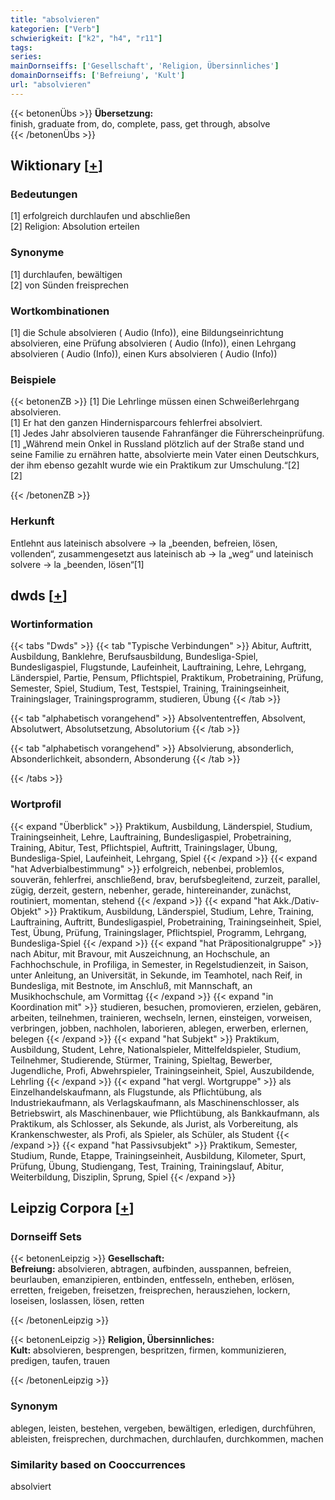 ```yaml
---
title: "absolvieren"
kategorien: ["Verb"]
schwierigkeit: ["k2", "h4", "r11"]
tags:
series:
mainDornseiffs: ['Gesellschaft', 'Religion, Übersinnliches']
domainDornseiffs: ['Befreiung', 'Kult']
url: "absolvieren"
---
```


{{< betonenÜbs >}}
**Übersetzung:**  
finish, graduate from, do, complete, pass, get through, absolve  
{{< /betonenÜbs >}}

## Wiktionary [[+](https://de.wiktionary.org/wiki/absolvieren)]

### Bedeutungen
[1] erfolgreich durchlaufen und abschließen  
[2] Religion: Absolution erteilen  

### Synonyme
[1] durchlaufen, bewältigen  
[2] von Sünden freisprechen  

### Wortkombinationen
[1] die Schule absolvieren ( Audio (Info)), eine Bildungseinrichtung absolvieren, eine Prüfung absolvieren ( Audio (Info)), einen Lehrgang absolvieren ( Audio (Info)), einen Kurs absolvieren ( Audio (Info))  

### Beispiele
{{< betonenZB >}}
[1] Die Lehrlinge müssen einen Schweißerlehrgang absolvieren.  
[1] Er hat den ganzen Hindernisparcours fehlerfrei absolviert.  
[1] Jedes Jahr absolvieren tausende Fahranfänger die Führerscheinprüfung.  
[1] „Während mein Onkel in Russland plötzlich auf der Straße stand und seine Familie zu ernähren hatte, absolvierte mein Vater einen Deutschkurs, der ihm ebenso gezahlt wurde wie ein Praktikum zur Umschulung.“[2]  
[2]  

{{< /betonenZB >}}
### Herkunft
Entlehnt aus lateinisch absolvere → la „beenden, befreien, lösen, vollenden“, zusammengesetzt aus lateinisch ab → la „weg“ und lateinisch solvere → la „beenden, lösen“[1]  



## dwds [[+](https://www.dwds.de/wb/absolvieren)]

### Wortinformation
{{< tabs "Dwds" >}}
{{< tab "Typische Verbindungen" >}}
Abitur, Auftritt, Ausbildung, Banklehre, Berufsausbildung, Bundesliga-Spiel, Bundesligaspiel, Flugstunde, Laufeinheit, Lauftraining, Lehre, Lehrgang, Länderspiel, Partie, Pensum, Pflichtspiel, Praktikum, Probetraining, Prüfung, Semester, Spiel, Studium, Test, Testspiel, Training, Trainingseinheit, Trainingslager, Trainingsprogramm, studieren, Übung
{{< /tab >}}

{{< tab "alphabetisch vorangehend" >}}
Absolvententreffen, Absolvent, Absolutwert, Absolutsetzung, Absolutorium
{{< /tab >}}

{{< tab "alphabetisch vorangehend" >}}
Absolvierung, absonderlich, Absonderlichkeit, absondern, Absonderung
{{< /tab >}}

{{< /tabs >}}

### Wortprofil
{{< expand "Überblick" >}} Praktikum, Ausbildung, Länderspiel, Studium, Trainingseinheit, Lehre, Lauftraining, Bundesligaspiel, Probetraining, Training, Abitur, Test, Pflichtspiel, Auftritt, Trainingslager, Übung, Bundesliga-Spiel, Laufeinheit, Lehrgang, Spiel {{< /expand >}}
{{< expand "hat Adverbialbestimmung" >}} erfolgreich, nebenbei, problemlos, souverän, fehlerfrei, anschließend, brav, berufsbegleitend, zurzeit, parallel, zügig, derzeit, gestern, nebenher, gerade, hintereinander, zunächst, routiniert, momentan, stehend {{< /expand >}}
{{< expand "hat Akk./Dativ-Objekt" >}} Praktikum, Ausbildung, Länderspiel, Studium, Lehre, Training, Lauftraining, Auftritt, Bundesligaspiel, Probetraining, Trainingseinheit, Spiel, Test, Übung, Prüfung, Trainingslager, Pflichtspiel, Programm, Lehrgang, Bundesliga-Spiel {{< /expand >}}
{{< expand "hat Präpositionalgruppe" >}} nach Abitur, mit Bravour, mit Auszeichnung, an Hochschule, an Fachhochschule, in Profiliga, in Semester, in Regelstudienzeit, in Saison, unter Anleitung, an Universität, in Sekunde, im Teamhotel, nach Reif, in Bundesliga, mit Bestnote, im Anschluß, mit Mannschaft, an Musikhochschule, am Vormittag {{< /expand >}}
{{< expand "in Koordination mit" >}} studieren, besuchen, promovieren, erzielen, gebären, arbeiten, teilnehmen, trainieren, wechseln, lernen, einsteigen, vorweisen, verbringen, jobben, nachholen, laborieren, ablegen, erwerben, erlernen, belegen {{< /expand >}}
{{< expand "hat Subjekt" >}} Praktikum, Ausbildung, Student, Lehre, Nationalspieler, Mittelfeldspieler, Studium, Teilnehmer, Studierende, Stürmer, Training, Spieltag, Bewerber, Jugendliche, Profi, Abwehrspieler, Trainingseinheit, Spiel, Auszubildende, Lehrling {{< /expand >}}
{{< expand "hat vergl. Wortgruppe" >}} als Einzelhandelskaufmann, als Flugstunde, als Pflichtübung, als Industriekaufmann, als Verlagskaufmann, als Maschinenschlosser, als Betriebswirt, als Maschinenbauer, wie Pflichtübung, als Bankkaufmann, als Praktikum, als Schlosser, als Sekunde, als Jurist, als Vorbereitung, als Krankenschwester, als Profi, als Spieler, als Schüler, als Student {{< /expand >}}
{{< expand "hat Passivsubjekt" >}} Praktikum, Semester, Studium, Runde, Etappe, Trainingseinheit, Ausbildung, Kilometer, Spurt, Prüfung, Übung, Studiengang, Test, Training, Trainingslauf, Abitur, Weiterbildung, Disziplin, Sprung, Spiel {{< /expand >}}

## Leipzig Corpora [[+](https://corpora.uni-leipzig.de/en/res?word=absolvieren&corpusId=deu_newscrawl-public_2018)]

### Dornseiff Sets
{{< betonenLeipzig >}}
**Gesellschaft:**  
**Befreiung:** absolvieren, abtragen, aufbinden, ausspannen, befreien, beurlauben, emanzipieren, entbinden, entfesseln, entheben, erlösen, erretten, freigeben, freisetzen, freisprechen, herausziehen, lockern, loseisen, loslassen, lösen, retten  

{{< /betonenLeipzig >}}


{{< betonenLeipzig >}}
**Religion, Übersinnliches:**  
**Kult:** absolvieren, besprengen, bespritzen, firmen, kommunizieren, predigen, taufen, trauen  

{{< /betonenLeipzig >}}

### Synonym
ablegen, leisten, bestehen, vergeben, bewältigen, erledigen, durchführen, ableisten, freisprechen, durchmachen, durchlaufen, durchkommen, machen


### Similarity based on Cooccurrences
absolviert

